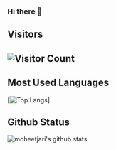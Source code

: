### Hi there 👋


## Visitors
## ![Visitor Count](https://profile-counter.glitch.me/{moheetjari}/count.svg)

## Most Used Languages
[![Top Langs](https://github-readme-stats.vercel.app/api/top-langs/?username=moheetjari&layout=compact&theme=tokyonight)]

## Github Status
![moheetjari's github stats](https://github-readme-stats.vercel.app/api?username=moheetjari&show_icons=true&theme=tokyonight)

